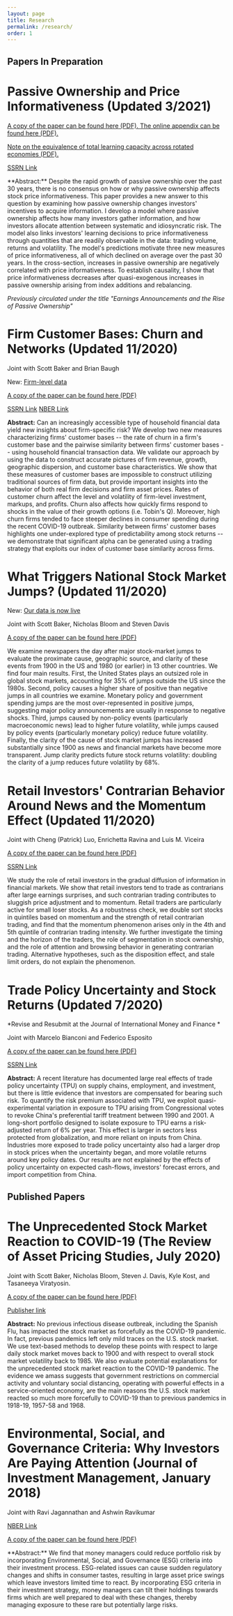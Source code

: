 ```yaml
---
layout: page
title: Research
permalink: /research/
order: 1
---
```



## Papers In Preparation

# Passive Ownership and Price Informativeness (Updated 3/2021)

<p>
  <a href="/images/sammon_jmp.pdf" target="_blank">
    A copy of the paper can be found here (PDF).
  </a>   
  <a href="/images/sammon_jmp_appendix.pdf" target="_blank">
    The online appendix can be found here (PDF).
  </a>
</p>

<p>
    <a href="/images/rotation.pdf" target="_blank">
    Note on the equivalence of total learning capacity across rotated economies  (PDF).
  </a>

<a href="https://papers.ssrn.com/sol3/papers.cfm?abstract_id=3243910" title="b1">SSRN Link</a>
</p>
**Abstract:** Despite the rapid growth of passive ownership over the past 30 years, there is no consensus on how or why passive ownership affects stock price informativeness.  This paper provides a new answer to this question by examining how passive ownership changes investors' incentives to acquire information.  I develop a model where passive ownership affects how many investors gather information, and how investors allocate attention between systematic and idiosyncratic risk.     The model also links investors' learning decisions to price informativeness through quantities that are readily observable in the data: trading volume, returns and volatility.  The model's predictions motivate three new measures of price informativeness, all of which declined on average over the past 30 years.  In the cross-section, increases in passive ownership are negatively correlated with price informativeness.  To establish causality, I show that price informativeness decreases after quasi-exogenous increases in passive ownership arising from index additions and rebalancing.

*Previously circulated under the title "Earnings Announcements and the Rise of Passive Ownership"*

# Firm Customer Bases: Churn and Networks (Updated 11/2020)

Joint with Scott Baker and Brian Baugh

New: <a href="https://drive.google.com/file/d/1O-_FVgwk3dTCWrb7Q3hcwT9MgFfaLbBu/view" title="b1">Firm-level data</a>

<p>
  <a href="/images/fcb.pdf" target="_blank">
    A copy of the paper can be found here (PDF)
  </a>
</p>

<a href="https://papers.ssrn.com/sol3/papers.cfm?abstract_id=3605582" title="b1">SSRN Link</a>
<a href="https://www.nber.org/papers/w27707" title="b1">NBER Link</a>

**Abstract:**  Can an increasingly accessible type of household financial data yield new insights about firm-specific risk? We develop two new measures characterizing firms' customer bases -- the rate of churn in a firm's customer base and the pairwise similarity between firms' customer bases -- using household financial transaction data. We validate our approach by using the data to construct accurate pictures of firm revenue, growth, geographic dispersion, and customer base characteristics. We show that these measures of customer bases are impossible to construct utilizing traditional sources of firm data, but provide important insights into the behavior of both real firm decisions and firm asset prices. Rates of customer churn affect the level and volatility of firm-level investment, markups, and profits. Churn also affects how quickly firms respond to shocks in the value of their growth options (i.e. Tobin's Q). Moreover, high churn firms tended to face steeper declines in consumer spending during the recent COVID-19 outbreak. Similarity between firms' customer bases highlights one under-explored type of predictability among stock returns -- we demonstrate that significant alpha can be generated using a trading strategy that exploits our index of customer base similarity across firms.


# What Triggers National Stock Market Jumps? (Updated 11/2020)

New: [Our data is now live](https://stockmarketjumps.com/)

Joint with Scott Baker, Nicholas Bloom and Steven Davis

<p>
  <a href="/images/BBDS_BigJumps_Nov2020.pdf" target="_blank">
    A copy of the paper can be found here (PDF)
  </a>
</p>

We examine newspapers the day after major stock-market jumps to evaluate the proximate cause, geographic source, and clarity of these events from 1900 in the US and 1980 (or earlier) in 13 other countries. We find four main results. First, the United States plays an outsized role in global stock markets, accounting for 35% of jumps outside the US since the 1980s. Second, policy causes a higher share of positive than negative jumps in all countries we examine. Monetary policy and government spending jumps are the most over-represented in positive jumps, suggesting major policy announcements are usually in response to negative shocks. Third, jumps caused by non-policy events (particularly macroeconomic news) lead to higher future volatility, while jumps caused by policy events (particularly monetary policy) reduce future volatility. Finally, the clarity of the cause of stock market jumps has increased substantially since 1900 as news and financial markets have become more transparent. Jump clarity predicts future stock returns volatility: doubling the clarity of a jump reduces future volatility by 68%.

# Retail Investors' Contrarian Behavior Around News and the Momentum Effect (Updated 11/2020)

Joint with Cheng (Patrick) Luo, Enrichetta Ravina and Luis M. Viceira 

<p>
  <a href="/images/lrsv.pdf" target="_blank">
    A copy of the paper can be found here (PDF)
  </a>
</p>

<a href="https://papers.ssrn.com/sol3/papers.cfm?abstract_id=3544949" title="b1">SSRN Link</a>

We study the role of retail investors in the gradual diffusion of information in financial markets. We show
that retail investors tend to trade as contrarians after large earnings surprises, and such contrarian trading
contributes to sluggish price adjustment and to momentum. Retail traders are particularly active for small
loser stocks. As a robustness check, we double sort stocks in quintiles based on momentum and the strength
of retail contrarian trading, and find that the momentum phenomenon arises only in the 4th and 5th quintile
of contrarian trading intensity. We further investigate the timing and the horizon of the traders, the role of
segmentation in stock ownership, and the role of attention and browsing behavior in generating contrarian
trading. Alternative hypotheses, such as the disposition effect, and stale limit orders, do not explain the
phenomenon.

# Trade Policy Uncertainty and Stock Returns (Updated 7/2020)

*Revise and Resubmit at the Journal of International Money and Finance *

Joint with Marcelo Bianconi and Federico Esposito

<p>
  <a href="/images/bes_trade.pdf" target="_blank">
    A copy of the paper can be found here (PDF)
  </a>
</p>

<a href="https://papers.ssrn.com/sol3/papers.cfm?abstract_id=3340700" title="b1">SSRN Link</a>

**Abstract:** A recent literature has documented large real effects of trade policy uncertainty (TPU) on supply chains, employment, and investment, but there is little evidence that investors are compensated for bearing such risk. To quantify the risk premium associated with TPU, we exploit quasi-experimental variation in exposure to TPU arising from Congressional votes to revoke China's preferential tariff treatment between 1990 and 2001. A long-short portfolio designed to isolate exposure to TPU earns a risk-adjusted return of 6% per year. This effect is larger in sectors less protected from globalization, and more reliant on inputs from China. Industries more exposed to trade policy uncertainty also had a larger drop in stock prices when the uncertainty began, and more volatile returns around key policy dates. Our results are not explained by the effects of policy uncertainty on expected cash-flows, investors' forecast errors, and import competition from China.


## Published Papers

# The Unprecedented Stock Market Reaction to COVID-19 (The Review of Asset Pricing Studies, July 2020)

Joint with Scott Baker, Nicholas Bloom, Steven J. Davis, Kyle Kost, and Tasaneeya Viratyosin.  

<p>
  <a href="/images/unprecedented_6_2020.pdf" target="_blank">
    A copy of the paper can be found here (PDF)
  </a>
</p>

<p>
  <a href="https://academic.oup.com/raps/advance-article/doi/10.1093/rapstu/raaa008/5873533" target="_blank">
    Publisher link
  </a>
</p>


**Abstract:** No previous infectious disease outbreak, including the Spanish Flu, has impacted the stock market as forcefully as the COVID-19 pandemic. In fact, previous pandemics left only mild traces on the U.S. stock market. We use text-based methods to develop these points with respect to large daily stock market moves back to 1900 and with respect to overall stock market volatility back to 1985. We also evaluate potential explanations for the unprecedented stock market reaction to the COVID-19 pandemic. The evidence we amass suggests that government restrictions on commercial activity and voluntary social distancing, operating with powerful effects in a service-oriented economy, are the main reasons the U.S. stock market reacted so much more forcefully to COVID-19 than to previous pandemics in 1918-19, 1957-58 and 1968.

# Environmental, Social, and Governance Criteria: Why Investors Are Paying Attention (Journal of Investment Management, January 2018)

Joint with Ravi Jagannathan and Ashwin Ravikumar

<a href="https://www.nber.org/papers/w24063" title="b1">NBER Link</a>

<p>
  <a href="/images/ESG_9_5_2017.pdf" target="_blank">
    A copy of the paper can be found here (PDF)
  </a>
</p>
**Abstract:** We find that money managers could reduce portfolio risk by incorporating Environmental, Social, and Governance (ESG) criteria into their investment process. ESG-related issues can cause sudden regulatory changes and shifts in consumer tastes, resulting in large asset price swings which leave investors limited time to react. By incorporating ESG criteria in their investment strategy, money managers can tilt their holdings towards firms which are well prepared to deal with these changes, thereby managing exposure to these rare but potentially large risks.
